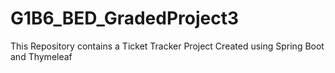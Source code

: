 # G1B6_BED_GradedProject3
This Repository contains a Ticket Tracker Project Created using Spring Boot and Thymeleaf
